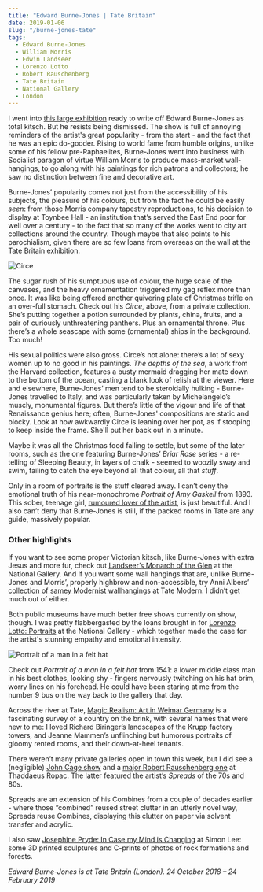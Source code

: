 ```yaml
---
title: "Edward Burne-Jones | Tate Britain"
date: 2019-01-06
slug: "/burne-jones-tate"
tags:
  - Edward Burne-Jones
  - William Morris
  - Edwin Landseer 
  - Lorenzo Lotto
  - Robert Rauschenberg
  - Tate Britain
  - National Gallery
  - London
---
```


I went into [this large exhibition](https://www.tate.org.uk/whats-on/tate-britain/exhibition/edward-burne-jones) ready to write off Edward Burne-Jones as total kitsch. But he resists being dismissed. The show is full of annoying reminders of the artist's great popularity - from the start - and the fact that he was an epic do-gooder. Rising to world fame from humble origins, unlike some of his fellow pre-Raphaelites, Burne-Jones went into business with Socialist paragon of virtue William Morris to produce mass-market wall-hangings, to go along with his paintings for rich patrons and collectors; he saw no distinction between fine and decorative art.

Burne-Jones’ popularity comes not just from the accessibility of his subjects, the pleasure of his colours, but from the fact he could be easily *seen*: from those Morris company tapestry reproductions, to his decision to display at Toynbee Hall - an institution that’s served the East End poor for well over a century - to the fact that so many of the works went to city art collections around the country. Though maybe that also points to his parochialism, given there are so few loans from overseas on the wall at the Tate Britain exhibition.

![Circe](/burne-jones-tate-1.jpg)

The sugar rush of his sumptuous use of colour, the huge scale of the canvases, and the heavy ornamentation triggered my gag reflex more than once. It was like being offered another quivering plate of Christmas trifle on an over-full stomach. Check out his *Circe*, above, from a private collection. She’s putting together a potion surrounded by plants, china, fruits, and a pair of curiously unthreatening panthers. Plus an ornamental throne. Plus there’s a whole seascape with some (ornamental) ships in the background. Too much!

His sexual politics were also gross. Circe’s not alone: there’s a lot of sexy women up to no good in his paintings. *The depths of the sea*, a work from the Harvard collection, features a busty mermaid dragging her mate down to the bottom of the ocean, casting a blank look of relish at the viewer. Here and elsewhere, Burne-Jones’ men tend to be steroidally hulking - Burne-Jones travelled to Italy, and was particularly taken by Michelangelo’s muscly, monumental figures. But there’s little of the vigour and life of that Renaissance genius here; often, Burne-Jones' compositions are static and blocky. Look at how awkwardly Circe is leaning over her pot, as if stooping to keep inside the frame. She'll put her back out in a minute.

Maybe it was all the Christmas food failing to settle, but some of the later rooms, such as the one featuring Burne-Jones’ *Briar Rose* series - a re-telling of Sleeping Beauty, in layers of chalk - seemed to woozily sway and swim, failing to catch the eye beyond all that colour, all that *stuff*.

Only in a room of portraits is the stuff cleared away. I can’t deny the emotional truth of his near-monochrome *Portrait of Amy Gaskell* from 1893. This sober, teenage girl, [rumoured lover of the artist](https://www.telegraph.co.uk/culture/3615349/Fruit-of-a-forbidden-passion.html), is just beautiful. And I also can’t deny that Burne-Jones is still, if the packed rooms in Tate are any guide, massively popular.

### Other highlights

If you want to see some proper Victorian kitsch, like Burne-Jones with extra Jesus and more fur, check out [Landseer’s Monarch of the Glen](https://www.nationalgallery.org.uk/whats-on/exhibitions/landseers-the-monarch-of-the-glen) at the National Gallery. And if you want some wall hangings that are, unlike Burne-Jones and Morris’, properly highbrow and non-accessible, try Anni Albers’ [collection of samey Modernist wallhangings](https://www.tate.org.uk/whats-on/tate-modern/exhibition/anni-albers) at Tate Modern. I didn’t get much out of either.

Both public museums have much better free shows currently on show, though. I was pretty flabbergasted by the loans brought in for [Lorenzo Lotto: Portraits](https://www.nationalgallery.org.uk/whats-on/exhibitions/lorenzo-lotto-portraits) at the National Gallery - which together made the case for the artist's stunning empathy and emotional intensity.

![Portrait of a man in a felt hat](/burne-jones-tate-2.jpg)

Check out *Portrait of a man in a felt hat* from 1541: a lower middle class man in his best clothes, looking shy - fingers nervously twitching on his hat brim, worry lines on his forehead. He could have been staring at me from the number 9 bus on the way back to the gallery that day.

Across the river at Tate, [Magic Realism: Art in Weimar Germany](https://www.tate.org.uk/whats-on/tate-modern/exhibition/magic-realism) is a fascinating survey of a country on the brink, with several names that were new to me: I loved Richard Biringer’s landscapes of the Krupp factory towers, and Jeanne Mammen’s unflinching but humorous portraits of gloomy rented rooms, and their down-at-heel tenants.

There weren’t many private galleries open in town this week, but I did see a (negligible) [John Cage show](https://ropac.net/exhibition/ryoanji) and a [major Robert Rauschenberg one](https://www.ropac.net/exhibition/spreads-1975-83) at Thaddaeus Ropac. The latter featured the artist’s *Spreads* of the 70s and 80s.

Spreads are an extension of his Combines from a couple of decades earlier - where those “combined” reused street clutter in an utterly novel way, Spreads reuse Combines, displaying this clutter on paper via solvent transfer and acrylic.

I also saw [Josephine Pryde: In Case my Mind is Changing](https://www.simonleegallery.com/exhibitions/149/press_release/) at Simon Lee: some 3D printed sculptures and C-prints of photos of rock formations and forests.

*Edward Burne-Jones is at Tate Britain (London).  24 October 2018 – 24 February 2019*

